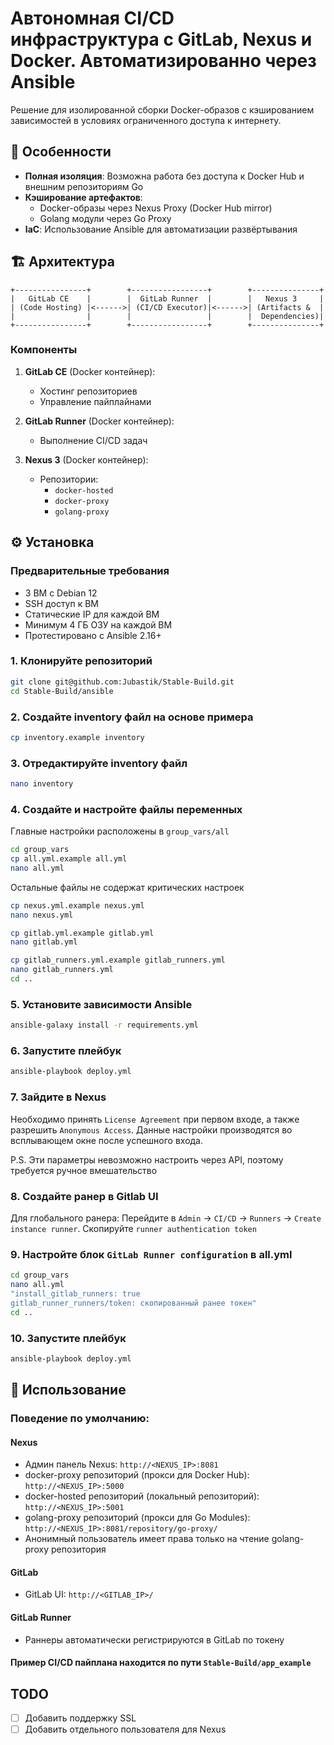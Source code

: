 # Автономная CI/CD инфраструктура с GitLab, Nexus и Docker. Автоматизированно через Ansible

Решение для изолированной сборки Docker-образов с кэшированием зависимостей в условиях ограниченного доступа к
интернету.

## 📌 Особенности

- **Полная изоляция**: Возможна работа без доступа к Docker Hub и внешним репозиториям Go
- **Кэширование артефактов**:
    - Docker-образы через Nexus Proxy (Docker Hub mirror)
    - Golang модули через Go Proxy
- **IaС**: Использование Ansible для автоматизации развёртывания

## 🏗 Архитектура

```plaintext
+----------------+        +-----------------+        +---------------+
|   GitLab CE    |        |  GitLab Runner  |        |   Nexus 3     |
| (Code Hosting) |<------>| (CI/CD Executor)|<------>| (Artifacts &  |
|                |        |                 |        |  Dependencies)|
+----------------+        +-----------------+        +---------------+
```

### Компоненты

1. **GitLab CE** (Docker контейнер):
    - Хостинг репозиториев
    - Управление пайплайнами

2. **GitLab Runner** (Docker контейнер):
    - Выполнение CI/CD задач

3. **Nexus 3** (Docker контейнер):
    - Репозитории:
        - `docker-hosted`
        - `docker-proxy`
        - `golang-proxy`

## ⚙️ Установка

### Предварительные требования

- 3 ВМ с Debian 12
- SSH доступ к ВМ
- Статические IP для каждой ВМ
- Минимум 4 ГБ ОЗУ на каждой ВМ
- Протестировано с Ansible 2.16+

### 1. Клонируйте репозиторий

```bash
git clone git@github.com:Jubastik/Stable-Build.git
cd Stable-Build/ansible
```

### 2. Создайте inventory файл на основе примера

```bash
cp inventory.example inventory
```

### 3. Отредактируйте inventory файл

```bash
nano inventory
```

### 4. Создайте и настройте файлы переменных

Главные настройки расположены в `group_vars/all`

```bash
cd group_vars
cp all.yml.example all.yml
nano all.yml
```

Остальные файлы не содержат критических настроек

```bash
cp nexus.yml.example nexus.yml
nano nexus.yml
```

```bash
cp gitlab.yml.example gitlab.yml
nano gitlab.yml
```

```bash
cp gitlab_runners.yml.example gitlab_runners.yml
nano gitlab_runners.yml
cd ..
```

### 5. Установите зависимости Ansible

```bash
ansible-galaxy install -r requirements.yml
```

### 6. Запустите плейбук

```bash
ansible-playbook deploy.yml
```

### 7. Зайдите в Nexus

Необходимо принять `License Agreement` при первом входе, а также разрешить `Anonymous Access`.
Данные настройки производятся во всплывающем окне после успешного входа.

P.S. Эти параметры невозможно настроить через API, поэтому требуется ручное вмешательство

### 8. Создайте ранер в Gitlab UI

Для глобального ранера: Перейдите в `Admin` -> `CI/CD` -> `Runners` -> `Create instance runner`.
Скопируйте `runner authentication token`

### 9. Настройте блок `GitLab Runner configuration` в all.yml

```bash
cd group_vars
nano all.yml
"install_gitlab_runners: true
gitlab_runner_runners/token: скопированный ранее токен"
cd ..
```

### 10. Запустите плейбук

```bash
ansible-playbook deploy.yml
```

## 🚀 Использование

### Поведение по умолчанию:

#### Nexus

- Админ панель Nexus: `http://<NEXUS_IP>:8081`
- docker-proxy репозиторий (прокси для Docker Hub): `http://<NEXUS_IP>:5000`
- docker-hosted репозиторий (локальный репозиторий): `http://<NEXUS_IP>:5001`
- golang-proxy репозиторий (прокси для Go Modules): `http://<NEXUS_IP>:8081/repository/go-proxy/`
- Анонимный пользователь имеет права только на чтение golang-proxy репозитория

#### GitLab

- GitLab UI: `http://<GITLAB_IP>/`

#### GitLab Runner

- Раннеры автоматически регистрируются в GitLab по токену

#### Пример CI/CD пайплана находится по пути `Stable-Build/app_example`

## TODO

- [ ] Добавить поддержку SSL
- [ ] Добавить отдельного пользователя для Nexus